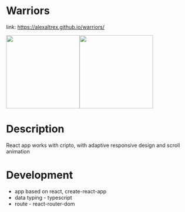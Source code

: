 # Warriors
link: https://alexaltrex.github.io/warriors/

<div style="display:flex;">
  <img src="https://user-images.githubusercontent.com/56224288/157693295-a8399b91-9d2a-4f07-bf56-6c7a59d85c5b.jpg" height="200">
  <img src="https://user-images.githubusercontent.com/56224288/157693299-8dad1ed0-df00-4418-86db-195ba54ec7fa.jpg" height="200">
</div> 

# Description
React app works with cripto, with adaptive responsive design and scroll animation

# Development
* app based on react, create-react-app
* data typing - typescript
* route - react-router-dom
